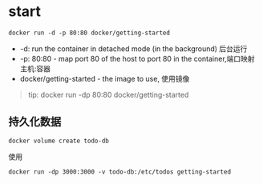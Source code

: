 # start

```
docker run -d -p 80:80 docker/getting-started
```

-  -d: run the container in detached mode (in the background) 后台运行
-  -p: 80:80 - map port 80 of the host to port 80 in the container,端口映射 主机:容器
-   docker/getting-started - the image to use, 使用镜像

> tip: docker run -dp 80:80 docker/getting-started

## 持久化数据
```
docker volume create todo-db
```

使用
```
docker run -dp 3000:3000 -v todo-db:/etc/todos getting-started
```